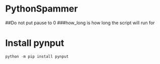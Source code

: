 # PythonSpammer
##Do not put pause to 0
###how_long is how long the script will run for
# Install pynput
```python
python -m pip install pynput
```
